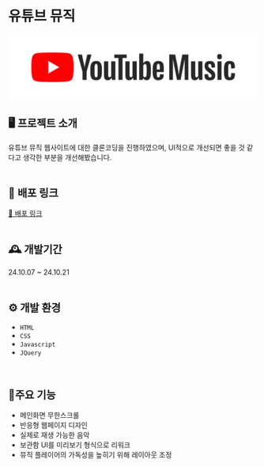 # 유튜브 뮤직
![스크린샷 2024-01-06 오후 6 14 56](https://github.com/Jonggu-code/Portfolio_youtube/blob/main/img/readme/youtube_Music_logo(patch).png)


## 🖥️ 프로젝트 소개
유튜브 뮤직 웹사이트에 대한 클론코딩을 진행하였으며, UI적으로 개선되면 좋을 것 같다고 생각한 부분을 개선해봤습니다.  
<br/>

## 🔗 배포 링크
[🔗 배포 링크](https://jonggu-code.github.io/Portfolio_youtube/246.%ED%8F%AC%ED%8A%B8%ED%8F%B4%EB%A6%AC%EC%98%A41(%EC%9C%A0%ED%8A%9C%EB%B8%8C).html)
<br/>
<br/>

## 🕰️ 개발기간
24.10.07 ~ 24.10.21
<br/>
<br/>

## ⚙️ 개발 환경
- `HTML`
- `CSS`
-  `Javascript`
-  `JQuery`


<br/>

## 📌주요 기능
<ul>
  <li> 메인화면 무한스크롤 </li>
  <li> 반응형 웹페이지 디자인 </li>
  <li> 실제로 재생 가능한 음악 </li>
  <li> 보관함 UI를 미리보기 형식으로 리워크 </li>
  <li> 뮤직 플레이어의 가독성을 높히기 위해 레이아웃 조정 </li>
</ul>
